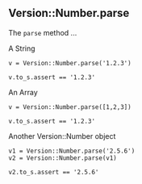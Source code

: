 ## Version::Number.parse

The `parse` method ...

A String

    v = Version::Number.parse('1.2.3')

    v.to_s.assert == '1.2.3'

An Array

    v = Version::Number.parse([1,2,3])

    v.to_s.assert == '1.2.3'

Another Version::Number object

    v1 = Version::Number.parse('2.5.6')
    v2 = Version::Number.parse(v1)

    v2.to_s.assert == '2.5.6'

